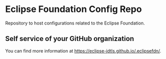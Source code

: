 # Eclipse Foundation Config Repo

Repository to host configurations related to the Eclipse Foundation.

## Self service of your GitHub organization

You can find more information at <https://eclipse-jdtls.github.io/.eclipsefdn/>.
